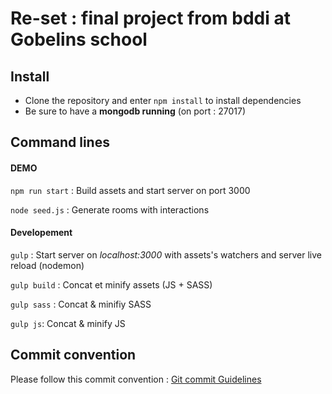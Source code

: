 # Re-set : final project from bddi at Gobelins school

## Install

- Clone the repository and enter `npm install` to install dependencies
- Be sure to have a **mongodb running** (on port : 27017)

## Command lines

#### DEMO

`npm run start` : Build assets and start server on port 3000

`node seed.js` : Generate rooms with interactions

#### Developement

`gulp` : Start server on *localhost:3000* with assets's watchers and server live reload (nodemon)

`gulp build` : Concat et minify assets (JS + SASS)

`gulp sass` : Concat & minifiy SASS

`gulp js`: Concat & minify JS


## Commit convention

Please follow this commit convention : [Git commit Guidelines](https://gist.github.com/brianclements/841ea7bffdb01346392c)
